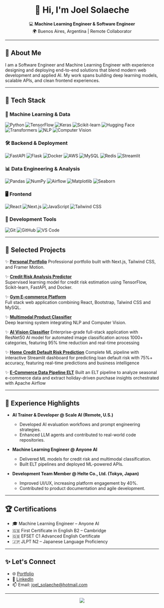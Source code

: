 <h1 align="center">👋 Hi, I'm Joel Solaeche</h1>

<p align="center">
  💻 <strong>Machine Learning Engineer & Software Engineer</strong><br>
  🌍 Buenos Aires, Argentina | Remote Collaborator
</p>

---

## 🧠 About Me
I am a Software Engineer and Machine Learning Engineer with experience designing and deploying end-to-end solutions that blend modern web development and applied AI. My work spans building deep learning models, scalable APIs, and clean frontend experiences.

---

## 🚀 Tech Stack

### 🤖 Machine Learning & Data
![Python](https://img.shields.io/badge/-Python-3776AB?logo=python&logoColor=white)
![TensorFlow](https://img.shields.io/badge/-TensorFlow-FF6F00?logo=tensorflow&logoColor=white)
![Keras](https://img.shields.io/badge/-Keras-D00000?logo=keras&logoColor=white)
![Scikit-learn](https://img.shields.io/badge/-Scikit--learn-F7931E?logo=scikit-learn&logoColor=white)
![Hugging Face](https://img.shields.io/badge/-HuggingFace-FFCA00?logo=huggingface&logoColor=black)
![Transformers](https://img.shields.io/badge/-Transformers-0052CC?logo=apache-spark&logoColor=white)
![NLP](https://img.shields.io/badge/-NLP-4B0082)
![Computer Vision](https://img.shields.io/badge/-Computer%20Vision-8A2BE2)

### 🛠️ Backend & Deployment
![FastAPI](https://img.shields.io/badge/-FastAPI-009688?logo=fastapi&logoColor=white)
![Flask](https://img.shields.io/badge/-Flask-000000?logo=flask&logoColor=white)
![Docker](https://img.shields.io/badge/-Docker-2496ED?logo=docker&logoColor=white)
![AWS](https://img.shields.io/badge/-AWS-FF9900?logo=amazonaws&logoColor=white)
![MySQL](https://img.shields.io/badge/-MySQL-4479A1?logo=mysql&logoColor=white)
![Redis](https://img.shields.io/badge/-Redis-DC382D?logo=redis&logoColor=white)
![Streamlit](https://img.shields.io/badge/-Streamlit-FF4B4B?logo=streamlit&logoColor=white)

### 📊 Data Engineering & Analysis
![Pandas](https://img.shields.io/badge/-Pandas-150458?logo=pandas&logoColor=white)
![NumPy](https://img.shields.io/badge/-NumPy-013243?logo=numpy&logoColor=white)
![Airflow](https://img.shields.io/badge/-Airflow-017CEE?logo=apache-airflow&logoColor=white)
![Matplotlib](https://img.shields.io/badge/-Matplotlib-11557C)
![Seaborn](https://img.shields.io/badge/-Seaborn-69B3A2)

### 🖥️ Frontend
![React](https://img.shields.io/badge/-React-61DAFB?logo=react&logoColor=white)
![Next.js](https://img.shields.io/badge/-Next.js-000000?logo=next.js)
![JavaScript](https://img.shields.io/badge/-JavaScript-F7DF1E?logo=javascript&logoColor=black)
![Tailwind CSS](https://img.shields.io/badge/-Tailwind-38B2AC?logo=tailwindcss&logoColor=white)

### 🔧 Development Tools
![Git](https://img.shields.io/badge/-Git-F05032?logo=git&logoColor=white)
![GitHub](https://img.shields.io/badge/-GitHub-181717?logo=github&logoColor=white)
![VS Code](https://img.shields.io/badge/-VSCode-007ACC?logo=visual-studio-code&logoColor=white)

---

## 🌟 Selected Projects

✨ **[Personal Portfolio](https://my-portfolio-joel-eight.vercel.app/)**
Professional portfolio built with Next.js, Tailwind CSS, and Framer Motion.

✨ **[Credit Risk Analysis Predictor](https://github.com/joelsolaeche/credit-risk-app)**  
Supervised learning model for credit risk estimation using TensorFlow, Scikit-learn, FastAPI, and Docker.

✨ **[Gym E-commerce Platform](https://github.com/joelsolaeche/E-commerce_gym_powerKi)**  
Full stack web application combining React, Bootstrap, Talwind CSS and MySQL.

✨ **[Multimodal Product Classifier](https://github.com/joelsolaeche/Multimodal_E-commerce_Product_Classification_System)**  
Deep learning system integrating NLP and Computer Vision.

✨ **[AI Vision Classifier](https://github.com/joelsolaeche/ai_classifier_web_app)**
Enterprise-grade full-stack application with ResNet50 AI model for automated image classification across 1000+ categories, featuring 95% time reduction and real-time processing

✨ **[Home Credit Default Risk Prediction](https://github.com/joelsolaeche/home_credit_pipeline)**
Complete ML pipeline with interactive Streamlit dashboard for predicting loan default risk with 75%+ accuracy, featuring real-time predictions and business intelligence

✨ **[E-Commerce Data Pipeline ELT](https://github.com/joelsolaeche/E-Commerce-Data-Pipeline-ELT)**
Built an ELT pipeline to analyze seasonal e-commerce data and extract holiday-driven purchase insights orchestrated with Apache Airflow

---

## 💼 Experience Highlights

- **AI Trainer & Developer @ Scale AI (Remote, U.S.)**
  - Developed AI evaluation workflows and prompt engineering strategies.
  - Enhanced LLM agents and contributed to real-world code repositories.

- **Machine Learning Engineer @ Anyone AI**
  - Delivered ML models for credit risk and multimodal classification.
  - Built ELT pipelines and deployed ML-powered APIs.

- **Development Team Member @ Helte Co., Ltd. (Tokyo, Japan)**
  - Improved UI/UX, increasing platform engagement by 40%.
  - Contributed to product documentation and agile development.

---

## 🏆 Certifications
- 🎓 Machine Learning Engineer – Anyone AI
- 🇬🇧 First Certificate in English B2 – Cambridge
- 🇬🇧 EFSET C1 Advanced English Certificate
- 🇯🇵 JLPT N2 – Japanese Language Proficiency

---

## ✨ Let's Connect
- 🌐 [Portfolio](https://my-portfolio-joel-eight.vercel.app/)
- 💼 [LinkedIn](https://linkedin.com/in/joelsolaeche)
- 📫 Email: joel_solaeche@hotmail.com

---

<p align="center">
  <img src="https://capsule-render.vercel.app/api?type=waving&color=0:38B2AC,100:000000&height=120&section=footer"/>
</p>
